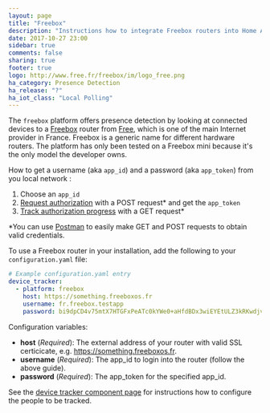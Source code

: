 ```yaml
---
layout: page
title: "Freebox"
description: "Instructions how to integrate Freebox routers into Home Assistant."
date: 2017-10-27 23:00
sidebar: true
comments: false
sharing: true
footer: true
logo: http://www.free.fr/freebox/im/logo_free.png
ha_category: Presence Detection
ha_release: "?"
ha_iot_class: "Local Polling"
---
```



The `freebox` platform offers presence detection by looking at connected devices to a [Freebox](https://fr.wikipedia.org/wiki/Freebox) router from [Free](https://www.free.fr/), which is one of the main Internet provider in France. Freebox is a generic name for different hardware routers. The platform has only been tested on a Freebox mini because it's the only model the developer owns. 

How to get a username (aka `app_id`) and a password (aka `app_token`) from you local network :
1) Choose an `app_id`
2) [Request authorization](https://dev.freebox.fr/sdk/os/login/#request-authorization) with a POST request* and get the `app_token`
3) [Track authorization progress](https://dev.freebox.fr/sdk/os/login/#track-authorization-progress) with a GET request*

*You can use [Postman](https://chrome.google.com/webstore/detail/postman/fhbjgbiflinjbdggehcddcbncdddomop) to easily make GET and POST requests to obtain valid credentials.

To use a Freebox router in your installation, add the following to your `configuration.yaml` file:

```yaml
# Example configuration.yaml entry
device_tracker:
  - platform: freebox
    host: https://something.freeboxos.fr
    username: fr.freebox.testapp
    password: bi9dpCD4v75mtX7HTGFxPeATc0kYWe0+aHfdBDx3wiEYEtULZ3kRKwdjvJHYDFGAT
```

Configuration variables:

- **host** (*Required*): The external address of your router with valid SSL certicicate, e.g. https://something.freeboxos.fr.
- **username** (*Required*): The app_id to login into the router (follow the above guide).
- **password** (*Required*): The app_token for the specified app_id.

See the [device tracker component page](/components/device_tracker/) for instructions how to configure the people to be tracked.
